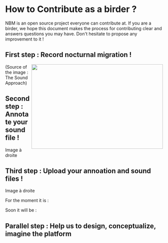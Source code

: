 # How to Contribute as a birder ? # 

NBM is an open source project everyone can contribute at. 
If you are a birder, we hope this document makes the process for contributing clear and answers questions you may have. 
Don't hesitate to propose any improvement to it ! 

## First step : Record nocturnal migration ! ##


<img align= "right" width="420" height="270" src="/uploads/ed9fdd4398a8f82d268dd4abd66831ea/Recording_setting.jpg">
(Source of the image : The Sound Approach)

## Second step : Annotate your sound file ! ## 

Image à droite 

## Third step : Upload your annoation and sound files ! ##

Image à droite 

For the moment it is : 

Soon it will be : 

## Parallel step : Help us to design, conceptualize, imagine the platform ## 





